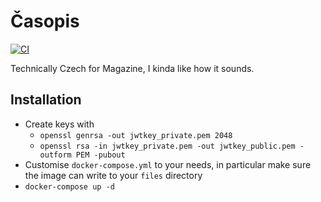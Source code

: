 # Časopis
[![CI](https://github.com/JazzXP/casopis/actions/workflows/main.yml/badge.svg)](https://github.com/JazzXP/casopis/actions/workflows/main.yml)

Technically Czech for Magazine, I kinda like how it sounds.

## Installation
* Create keys with 
  * `openssl genrsa -out jwtkey_private.pem 2048`
  * `openssl rsa -in jwtkey_private.pem -out jwtkey_public.pem -outform PEM -pubout`
* Customise `docker-compose.yml` to your needs, in particular make sure the image can write to your `files` directory
* `docker-compose up -d`
